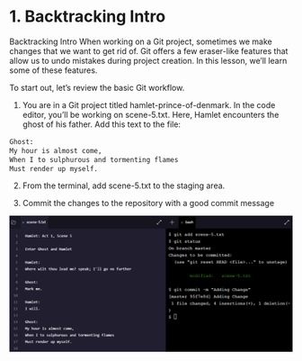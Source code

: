 # 1. Backtracking Intro

Backtracking Intro
When working on a Git project, sometimes we make changes that we want to get rid of. Git offers a few eraser-like features that allow us to undo mistakes during project creation. In this lesson, we’ll learn some of these features.

To start out, let’s review the basic Git workflow.

1. You are in a Git project titled hamlet-prince-of-denmark. In the code editor, you’ll be working on scene-5.txt. Here, Hamlet encounters the ghost of his father. Add this text to the file:
```
Ghost: 
My hour is almost come,
When I to sulphurous and tormenting flames
Must render up myself.
```
2. From the terminal, add scene-5.txt to the staging area.

3. Commit the changes to the repository with a good commit message

<img src="backtracking_intro.png">